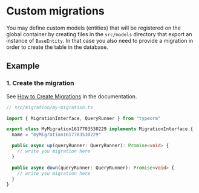 # Custom migrations

You may define custom models (entities) that will be registered on the global container by creating files in the `src/models` directory that export an instance of `BaseEntity`.
In that case you also need to provide a migration in order to create the table in the database.

## Example

### 1. Create the migration

See [How to Create Migrations](https://docs.simoko.com/advanced/backend/migrations/) in the documentation.

```ts
// src/migration/my-migration.ts

import { MigrationInterface, QueryRunner } from "typeorm"

export class MyMigration1617703530229 implements MigrationInterface {
  name = "myMigration1617703530229"

  public async up(queryRunner: QueryRunner): Promise<void> {
    // write you migration here
  }

  public async down(queryRunner: QueryRunner): Promise<void> {
    // write you migration here
  }
}

```
